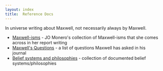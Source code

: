 ```yaml
---
layout: index
title:  Reference Docs 
---
```

In universe writing about Maxwell, not necessarily always by Maxwell.

- [Maxwell-isms](/reference/maxwellisms) - JO Monero's collection of Maxwell-isms that she comes across in her report writing
- [Maxwell's Questions](/reference/maxwell-questions) - a list of questions Maxwell has asked in his journal
- [Belief systems and philosophies](/reference/belief-systems) - collection of documented belief systems/philosophies
